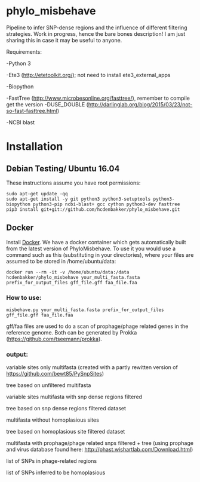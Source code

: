# phylo_misbehave
Pipeline to infer SNP-dense regions and the influence of different filtering strategies. Work in progress, hence the bare bones description! I am just sharing this in case it may be useful to anyone.

Requirements:

-Python 3 

-Ete3 (http://etetoolkit.org/); not need to install ete3_external_apps

-Biopython

-FastTree (http://www.microbesonline.org/fasttree/), remember to compile get the version -DUSE_DOUBLE (http://darlinglab.org/blog/2015/03/23/not-so-fast-fasttree.html)

-NCBI blast


# Installation

## Debian Testing/ Ubuntu 16.04
These instructions assume you have root permissions:

```
sudo apt-get update -qq
sudo apt-get install -y git python3 python3-setuptools python3-biopython python3-pip ncbi-blast+ gcc cython python3-dev fasttree
pip3 install git+git://github.com/hcdenbakker/phylo_misbehave.git
```

## Docker
Install [Docker](https://www.docker.com/).  We have a docker container which gets automatically built from the latest version of PhyloMisbehave.  To use it you would use a command such as this (substituting in your directories), where your files are assumed to be stored in /home/ubuntu/data:
```
docker run --rm -it -v /home/ubuntu/data:/data hcdenbakker/phylo_misbehave your_multi_fasta.fasta prefix_for_output_files gff_file.gff faa_file.faa
```

### How to use:
```
misbehave.py your_multi_fasta.fasta prefix_for_output_files gff_file.gff faa_file.faa
```
gff/faa files are used to do a scan of prophage/phage related genes in the reference genome. Both can be generated by Prokka (https://github.com/tseemann/prokka).

### output:

variable sites only multifasta (created with a partly rewitten version of https://github.com/bewt85/PySnpSites)

tree based on unfiltered multifasta

variable sites multifasta with snp dense regions filtered

tree based on snp dense regions filtered dataset

multifasta without homoplasious sites

tree based on homoplasious site filtered dataset

multifasta with prophage/phage related snps filtered + tree (using prophage and virus database found here: http://phast.wishartlab.com/Download.html)

list of SNPs in phage-related regions

list of SNPs inferred to be homoplasious
